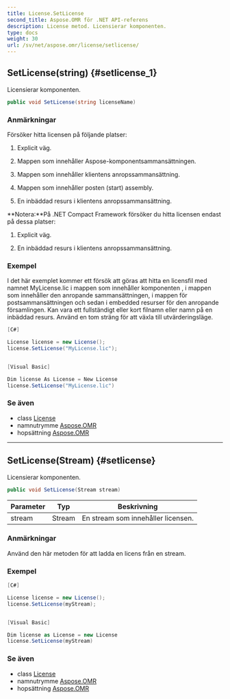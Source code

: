 ```yaml
---
title: License.SetLicense
second_title: Aspose.OMR för .NET API-referens
description: License metod. Licensierar komponenten.
type: docs
weight: 30
url: /sv/net/aspose.omr/license/setlicense/
---
```

## SetLicense(string) {#setlicense_1}

Licensierar komponenten.

```csharp
public void SetLicense(string licenseName)
```

### Anmärkningar

Försöker hitta licensen på följande platser:

1. Explicit väg.

2. Mappen som innehåller Aspose-komponentsammansättningen.

3. Mappen som innehåller klientens anropssammansättning.

4. Mappen som innehåller posten (start) assembly.

5. En inbäddad resurs i klientens anropssammansättning.

**Notera:**På .NET Compact Framework försöker du hitta licensen endast på dessa platser:

1. Explicit väg.

2. En inbäddad resurs i klientens anropssammansättning.

### Exempel

I det här exemplet kommer ett försök att göras att hitta en licensfil med namnet MyLicense.lic i mappen som innehåller komponenten , i mappen som innehåller den anropande sammansättningen, i mappen för postsammansättningen och sedan i embedded resurser för den anropande församlingen. Kan vara ett fullständigt eller kort filnamn eller namn på en inbäddad resurs. Använd en tom sträng för att växla till utvärderingsläge.

```csharp
[C#]

License license = new License();
license.SetLicense("MyLicense.lic");


[Visual Basic]

Dim license As License = New License
license.SetLicense("MyLicense.lic")
```

### Se även

* class [License](../)
* namnutrymme [Aspose.OMR](../../license/)
* hopsättning [Aspose.OMR](../../../)

---

## SetLicense(Stream) {#setlicense}

Licensierar komponenten.

```csharp
public void SetLicense(Stream stream)
```

| Parameter | Typ | Beskrivning |
| --- | --- | --- |
| stream | Stream | En stream som innehåller licensen. |

### Anmärkningar

Använd den här metoden för att ladda en licens från en stream.

### Exempel

```csharp
[C#]

License license = new License();
license.SetLicense(myStream);


[Visual Basic]

Dim license as License = new License
license.SetLicense(myStream)
```

### Se även

* class [License](../)
* namnutrymme [Aspose.OMR](../../license/)
* hopsättning [Aspose.OMR](../../../)



